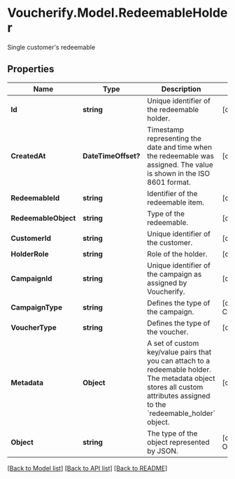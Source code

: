 # Voucherify.Model.RedeemableHolder
Single customer's redeemable

## Properties

Name | Type | Description | Notes
------------ | ------------- | ------------- | -------------
**Id** | **string** | Unique identifier of the redeemable holder. | [optional] 
**CreatedAt** | **DateTimeOffset?** | Timestamp representing the date and time when the redeemable was assigned. The value is shown in the ISO 8601 format. | [optional] 
**RedeemableId** | **string** | Identifier of the redeemable item. | [optional] 
**RedeemableObject** | **string** | Type of the redeemable. | [optional] 
**CustomerId** | **string** | Unique identifier of the customer. | [optional] 
**HolderRole** | **string** | Role of the holder. | [optional] 
**CampaignId** | **string** | Unique identifier of the campaign as assigned by Voucherify. | [optional] 
**CampaignType** | **string** | Defines the type of the campaign. | [optional] [default to CampaignTypeEnum.REFERRALPROGRAM]
**VoucherType** | **string** | Defines the type of the voucher. | [optional] 
**Metadata** | **Object** | A set of custom key/value pairs that you can attach to a redeemable holder. The metadata object stores all custom attributes assigned to the &#x60;redeemable_holder&#x60; object. | [optional] 
**Object** | **string** | The type of the object represented by JSON. | [optional] [default to ObjectEnum.RedeemableHolder]

[[Back to Model list]](../README.md#documentation-for-models) [[Back to API list]](../README.md#documentation-for-api-endpoints) [[Back to README]](../README.md)

